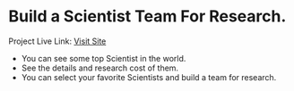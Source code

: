 # Build a Scientist Team For Research.

Project Live Link: [Visit Site](https://github.com/facebook/create-react-app)

* You can see some top Scientist in the world.
* See the details and research cost of them.
* You can select your favorite Scientists and build a team for research.
